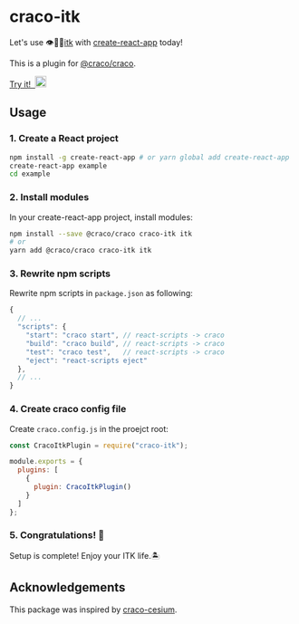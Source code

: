 # craco-itk

Let's use 👁🐍🧰[itk](https://insightsoftwareconsortium.github.io/itk-js/index.html) with [create-react-app](https://github.com/facebook/create-react-app) today!

This is a plugin for [@craco/craco](https://github.com/sharegate/craco).

<a href="https://glitch.com/edit/#!/remix/craco-itk">
Try it!&nbsp;
<img
src="https://cdn.glitch.com/2bdfb3f8-05ef-4035-a06e-2043962a3a13%2Fremix%402x.png?1513093958726"
alt="try it" height="20"></a>

## Usage

### 1. Create a React project

```sh
npm install -g create-react-app # or yarn global add create-react-app
create-react-app example
cd example
```

### 2. Install modules

In your create-react-app project, install modules:

```sh
npm install --save @craco/craco craco-itk itk
# or
yarn add @craco/craco craco-itk itk
```

### 3. Rewrite npm scripts

Rewrite npm scripts in `package.json` as following:

```js
{
  // ...
  "scripts": {
    "start": "craco start", // react-scripts -> craco
    "build": "craco build", // react-scripts -> craco
    "test": "craco test",   // react-scripts -> craco
    "eject": "react-scripts eject"
  },
  // ...
}
```

### 4. Create craco config file

Create `craco.config.js` in the proejct root:

```js
const CracoItkPlugin = require("craco-itk");

module.exports = {
  plugins: [
    {
      plugin: CracoItkPlugin()
    }
  ]
};
```

### 5. Congratulations! 🎉

Setup is complete! Enjoy your ITK life.🏝

## Acknowledgements

This package was inspired by [craco-cesium](https://github.com/darwin-education/craco-cesium).

